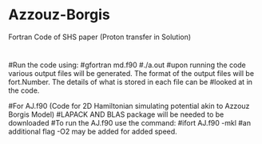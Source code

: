 # Azzouz-Borgis
Fortran Code of SHS paper (Proton transfer in Solution)
#
#Run the code using:
#gfortran md.f90 
#./a.out
#upon running the code various output files will be generated. The format of the output files will be fort.Number. The details of what is stored in each file can be
#looked at in the code.

#For AJ.f90 (Code for 2D Hamiltonian simulating potential akin to Azzouz Borgis Model)
#LAPACK AND BLAS package will be needed to be downloaded 
#To run the AJ.f90 use the command:
#ifort AJ.f90 -mkl
#an additional flag -O2 may be added for added speed.
